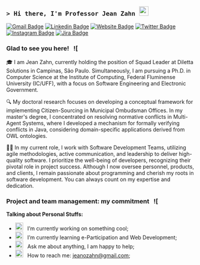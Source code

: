### <samp>&gt; Hi there, I'm Professor Jean Zahn <img src="https://media.giphy.com/media/hvRJCLFzcasrR4ia7z/giphy.gif" width="25"> </samp>

[![Gmail Badge](https://img.shields.io/badge/Gmail-D14836?style=flat-square&logo=gmail&logoColor=white)](mailto:jeanozahn@gmail.com)
[![Linkedin Badge](https://img.shields.io/badge/-LinkedIn-0e76a8?style=flat-square&logo=Linkedin&logoColor=white)](https://www.linkedin.com/in/jeanozahn/)
[![Website Badge](https://img.shields.io/badge/Website-3b5998?style=flat-square&logo=google-chrome&logoColor=white)](https://google.com)
[![Twitter Badge](https://img.shields.io/badge/-Twitter-00acee?style=flat-square&logo=Twitter&logoColor=white)](https://twitter.com/jeanozahn)
[![Instagram Badge](https://img.shields.io/badge/-Instagram-e4405f?style=flat-square&logo=Instagram&logoColor=white)](https://instagram.com/jeanzahn/)
[![Jira Badge](https://img.shields.io/badge/jira-%230A0FFF.svg?style=flat-square&logo=jira&logoColor=white)](https://www.atlassian.com/software/jira)

### Glad to see you here! &nbsp; ![

🎓 I am Jean Zahn, currently holding the position of Squad Leader at Diletta Solutions in Campinas, São Paulo. Simultaneously, I am pursuing a Ph.D. in Computer Science at the Institute of Computing, Federal Fluminense University (IC/UFF), with a focus on Software Engineering and Electronic Government.

🔍 My doctoral research focuses on developing a conceptual framework for implementing Citizen-Sourcing in Municipal Ombudsman Offices. In my master's degree, I concentrated on resolving normative conflicts in Multi-Agent Systems, where I developed a mechanism for formally verifying conflicts in Java, considering domain-specific applications derived from OWL ontologies.

👨‍💻 In my current role, I work with Software Development Teams, utilizing agile methodologies, active communication, and leadership to deliver high-quality software. I prioritize the well-being of developers, recognizing their pivotal role in project success. Although I now oversee personnel, products, and clients, I remain passionate about programming and cherish my roots in software development. You can always count on my expertise and dedication.

### Project and team management: my commitment &nbsp; ![

**Talking about Personal Stuffs:**

- <img src="https://github.com/Gapur/Gapur/blob/main/assets/developer.gif?raw=true" width="21" />&nbsp;&nbsp; I’m currently working on something cool;
- <img src="https://github.com/Gapur/Gapur/blob/main/assets/lightning.gif?raw=true" width="21" />&nbsp;&nbsp; I’m currently learning e-Participation and Web Development;
- <img src="https://github.com/Gapur/Gapur/blob/main/assets/message.gif?raw=true" width="21" />&nbsp;&nbsp; Ask me about anything, I am happy to help;
- <img src="https://github.com/Gapur/Gapur/blob/main/assets/letterbox.gif?raw=true" width="21" />&nbsp;&nbsp; How to reach me: jeanozahn@gmail.com;
</br>

